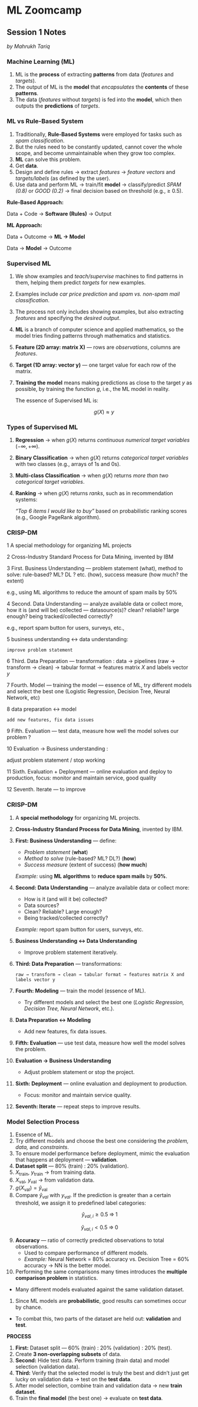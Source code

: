 # ML Zoomcamp

## Session 1 Notes

*by Mahrukh Tariq*

### Machine Learning (ML)

1. ML is the **process** of extracting **patterns** from data (*features* and *targets*).
2. The output of ML is the **model** that *encapsulates* the **contents** of these **patterns**.
3. The data (*features* without *targets*) is fed into the **model**, which then outputs the **predictions** of *targets*.

### ML vs Rule-Based System

1. Traditionally, **Rule-Based Systems** were employed for tasks such as *spam classification*.
2. But the rules need to be constantly updated, cannot cover the whole scope, and become unmaintainable when they grow too complex.
3. **ML** can solve this problem.
4. Get **data**.
5. Design and define rules → extract *features* → *feature vectors* and *targets/labels* (as defined by the user).
6. Use data and perform ML → train/fit **model** → classify/predict *SPAM (0.8)* or *GOOD (0.2)* → final decision based on threshold (e.g., ≥ 0.5).

**Rule-Based Approach:**

Data + Code → **Software (Rules)** → Output

**ML Approach:**

Data + Outcome → **ML → Model**

Data → **Model** → Outcome

### Supervised ML

1. We show examples and *teach/supervise* machines to find patterns in them, helping them predict *targets* for new examples.
2. Examples include *car price prediction* and *spam vs. non-spam mail classification*.
3. The process not only includes showing examples, but also extracting *features* and specifying the *desired output*.
4. **ML** is a branch of computer science and applied mathematics, so the model tries finding patterns through mathematics and statistics.
5. **Feature (2D array: matrix X)** — rows are *observations*, columns are *features*.
6. **Target (1D array: vector y)** — one target value for each row of the matrix.
7. **Training the model** means making predictions as close to the target *y* as possible, by training the function *g*, i.e., the ML model in reality.
    
    The essence of Supervised ML is:
    
    $$
    g(X) \approx y
    $$
    

### Types of Supervised ML

1. **Regression** → when $g(X)$ returns *continuous numerical target variables* $(-\infty, +\infty)$.
2. **Binary Classification** → when $g(X)$ returns *categorical target variables* with two classes (e.g., arrays of 1s and 0s).
3. **Multi-class Classification** → when $g(X)$ returns *more than two categorical target variables*.
4. **Ranking** → when $g(X)$ returns *ranks*, such as in recommendation systems:
    
    *“Top 6 items I would like to buy”* based on probabilistic ranking scores (e.g., Google PageRank algorithm).
    

### CRISP-DM

1 A special methodology for organizing ML projects

2 Cross-Industry Standard Process for Data Mining, invented by IBM

3 First. Business Understanding — problem statement (what), method to solve: rule-based? ML? DL ? etc. (how), success measure (how much? the extent)

e.g., using ML algorithms to reduce the amount of spam mails by 50%

4 Second. Data Understanding — analyze available data or collect more, how it is (and will be) collected — datasource(s)?  clean? reliable? large enough? being tracked/collected correctly?

e.g., report spam button for users, surveys, etc.,

5 business understanding $\leftrightarrow$ data understanding:

    improve problem statement

6 Third. Data Preparation — transformation :  data → pipelines (raw → transform → clean)  → tabular format → features matrix $X$ and labels vector $y$ 

7 Fourth. Model — training the model — essence of ML, try different models and select the best one (Logistic Regression, Decision Tree, Neural Network, etc)

8 data preparation $\leftrightarrow$ model 

    add new features, fix data issues

9 Fifth. Evaluation — test data, measure how well the model solves our problem ?

10 Evaluation $\rightarrow$ Business understanding :

adjust problem statement / stop working

11 Sixth. Evaluation + Deployment — online evaluation and deploy to production, focus: monitor and maintain service, good quality

12 Seventh. Iterate — to improve

### CRISP-DM

1. A **special methodology** for organizing ML projects.
2. **Cross-Industry Standard Process for Data Mining**, invented by IBM.
3. **First: Business Understanding** — define:
    - *Problem statement* (**what**)
    - *Method to solve* (rule-based? ML? DL?) (**how**)
    - *Success measure* (extent of success) (**how much**)
    
    *Example:* using **ML algorithms** to **reduce spam mails** by **50%**.
    
4. **Second: Data Understanding** — analyze available data or collect more:
    - How is it (and will it be) collected?
    - Data sources?
    - Clean? Reliable? Large enough?
    - Being tracked/collected correctly?
    
    *Example:* report spam button for users, surveys, etc.
    
5. **Business Understanding ↔ Data Understanding**
    - Improve problem statement iteratively.
6. **Third: Data Preparation** — transformations:
    
    ```
    raw → transform → clean → tabular format → features matrix X and labels vector y
    
    ```
    
7. **Fourth: Modeling** — train the model (essence of ML).
    - Try different models and select the best one (*Logistic Regression, Decision Tree, Neural Network*, etc.).
8. **Data Preparation ↔ Modeling**
    - Add new features, fix data issues.
9. **Fifth: Evaluation** — use test data, measure how well the model solves the problem.
10. **Evaluation → Business Understanding**
    - Adjust problem statement or stop the project.
11. **Sixth: Deployment** — online evaluation and deployment to production.
    - Focus: monitor and maintain service quality.
12. **Seventh: Iterate** — repeat steps to improve results.

### Model Selection Process

1. Essence of ML.
2. Try different models and choose the best one considering the *problem, data,* and *constraints*.
3. To ensure model performance before deployment, mimic the evaluation that happens at deployment — **validation**.
4. **Dataset split** — 80% (train) : 20% (validation).
5. $X_{\text{train}},\ y_{\text{train}}$ → from training data.
6. $X_{\text{val}},\ y_{\text{val}}$ → from validation data.
7. $g(X_{\text{val}}) = \hat{y}_{\text{val}}$
8. Compare $\hat{y}_{val}$ with $y_{val}$.
If the prediction is greater than a certain threshold, we assign it to predefined label categories:

$$
\hat{y}_{val,i} \geq 0.5 \;\Rightarrow\; 1
$$

$$
\hat{y}_{val,i} < 0.5 \;\Rightarrow\; 0
$$
    
9. **Accuracy** — ratio of correctly predicted observations to total observations.
    - Used to compare performance of different models.
    - *Example:* Neural Network = 80% accuracy vs. Decision Tree = 60% accuracy → NN is the better model.
10. Performing the same comparisons many times introduces the **multiple comparison problem** in statistics.
- Many different models evaluated against the same validation dataset.
1. Since ML models are **probabilistic**, good results can sometimes occur by chance.
- To combat this, two parts of the dataset are held out: **validation** and **test**.

**PROCESS**

1. **First:** Dataset split — 60% (train) : 20% (validation) : 20% (test).
2. Create **3 non-overlapping subsets** of data.
3. **Second:** Hide test data. Perform training (train data) and model selection (validation data).
4. **Third:** Verify that the selected model is truly the best and didn’t just get lucky on validation data → test on the **test data**.
5. After model selection, combine train and validation data → new **train dataset**.
6. Train the **final model** (the best one) → evaluate on **test data**.
